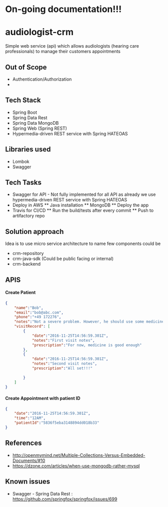 # On-going documentation!!!

# audiologist-crm
Simple web service (api) which allows audiologists (hearing care professionals) to manage their customers appointments

## Out of Scope
* Authentication/Authorization
* 

## Tech Stack
* Spring Boot
* Spring Data Rest
* Spring Data MongoDB
* Spring Web (Spring REST)
* Hypermedia-driven REST service with Spring HATEOAS

## Libraries used
* Lombok
* Swagger

## Tech Tasks
* Swagger for API - Not fully implemented for all API as already we use hypermedia-driven REST service with Spring HATEOAS
* Deploy in AWS
** Java installation
** MongoDB
** Deploy the app
* Travis for CI/CD
** Run the build/tests after every commit
** Push to artifactory repo

## Solution approach
Idea is to use micro service architecture
to name few components could be
* crm-repository
* crm-java-sdk (Could be public facing or internal)
* crm-backend

## APIS
#### Create Patient
```json
{
	"name":"Bob",
	"email":"bob@abc.com",
	"phone":"+49 172276",
	"notes":"Not a severe problem. However, he should use some medicine",
	"visitRecord": [ 
        {
            "date":"2016-11-25T14:56:59.301Z",
            "notes":"First visit notes",
            "prescription":"For now, medicine is good enough"
        },
        {
            "date":"2016-11-25T14:56:59.301Z",
            "notes":"Second visit notes",
            "prescription":"All set!!!"
    
        }
    ]
}
```
#### Create Appointment with patient ID
```json
{
	"date":"2016-11-25T14:56:59.301Z",
	"time":"12AM",
	"patientId":"5836f5eba3148894dd018b33"
}
```
## References
* http://openmymind.net/Multiple-Collections-Versus-Embedded-Documents/#10
* https://dzone.com/articles/when-use-mongodb-rather-mysql

## Known issues
* Swagger - Spring Data Rest : https://github.com/springfox/springfox/issues/699

